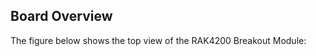 ## Board Overview

The figure below shows the top view of the RAK4200 Breakout Module:

<rk-img
  src="/assets/images/datasheet/rak4200-breakout-module/rak4200-breakout-board-illustration.png"
  width="50%"
  figure-number="2"
  caption="RAK4200 Breakout Board Illustration"
/>


